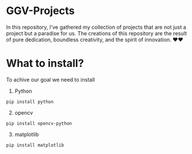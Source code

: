 # GGV-Projects

In this repository, I've gathered my collection of projects that are not just a project but a paradise for us. The creations of this repository are the result of pure dedication, boundless creativity, and the spirit of innovation. ❤️❤️

# What to install?
To achive our goal we need to install
1. Python
```
pip install python
```
2. opencv
```
pip install opencv-python
```
3. matplotlib
```
pip install matplotlib
```